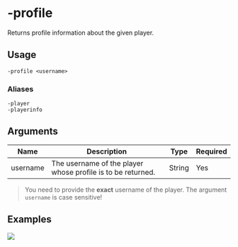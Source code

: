# -profile

Returns profile information about the given player.

## Usage

```
-profile <username>
```

### Aliases

```
-player
-playerinfo
```

## Arguments

| Name     | Description                                                 | Type   | Required |
| -------- | ----------------------------------------------------------- | ------ | -------- |
| username | The username of the player whose profile is to be returned. | String | Yes      |

> You need to provide the **exact** username of the player. The argument `username` is case sensitive!

## Examples

![](https://user-images.githubusercontent.com/111157596/229905204-0866a11c-706b-4208-9c6a-b7312f4b4725.png)